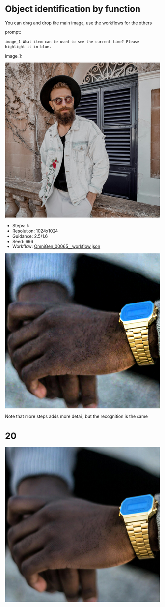 # Object identification by function

You can drag and drop the main image, use the workflows for the others

prompt:

```
image_1 What item can be used to see the current time? Please highlight it in blue.
```

image_1:

![image](../../inputs/original/control.jpg)


- Steps: 5
- Resolution: 1024x1024
- Guidance: 2.5/1.6
- Seed: 666
- Workflow: [OmniGen_00065__workflow.json](OmniGen_00065__workflow.json)

![image](OmniGen_00065_.png)

Note that more steps adds more detail, but the recognition is the same

# 20

![image](1/OmniGen_00064__666_1024x1024_no_prompt.jpg)
